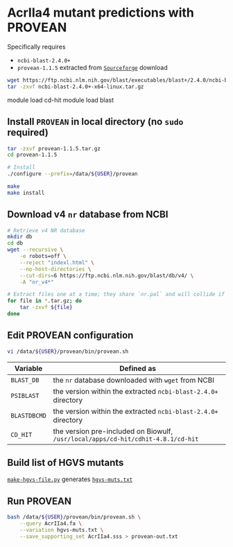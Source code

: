 # AcrIIa4 mutant predictions with PROVEAN

Specifically requires
- `ncbi-blast-2.4.0+`
- `provean-1.1.5` extracted from [`Sourceforge`](https://sourceforge.net/projects/provean/) download

```bash
wget https://ftp.ncbi.nlm.nih.gov/blast/executables/blast+/2.4.0/ncbi-blast-2.4.0+-x64-linux.tar.gz
tar -zxvf ncbi-blast-2.4.0+-x64-linux.tar.gz
```
module load cd-hit
module load blast


## Install `PROVEAN` in local directory (no `sudo` required)
```bash
tar -zxvf provean-1.1.5.tar.gz
cd provean-1.1.5

# Install 
./configure --prefix=/data/${USER}/provean

make
make install
```

## Download v4 `nr` database from NCBI

```bash
# Retrieve v4 NR database
mkdir db 
cd db
wget --recursive \
    -e robots=off \
    --reject "indexl.html" \
    --no-host-directories \
    --cut-dirs=6 https://ftp.ncbi.nlm.nih.gov/blast/db/v4/ \
    -A "nr_v4*"

# Extract files one at a time; they share `nr.pal` and will collide if done simultaneously
for file in *.tar.gz; do
    tar -zxvf ${file}
done
```

## Edit PROVEAN configuration
```bash
vi /data/${USER}/provean/bin/provean.sh
```
| Variable | Defined as |
| ---------|------------|
| `BLAST_DB` | the `nr` database downloaded with `wget` from NCBI |
| `PSIBLAST` | the version within the extracted `ncbi-blast-2.4.0+` directory |
| `BLASTDBCMD` | the version within the extracted `ncbi-blast-2.4.0+` directory |
| `CD_HIT` | the version pre-included on Biowulf, `/usr/local/apps/cd-hit/cdhit-4.8.1/cd-hit` |

## Build list of HGVS mutants

[`make-hgvs-file.py`](make-hgvs-file.py) generates [`hgvs-muts.txt`](hgvs-muts.txt)


## Run PROVEAN

```bash
bash /data/${USER}/provean/bin/provean.sh \
    --query AcrIIa4.fa \
    --variation hgvs-muts.txt \
    --save_supporting_set AcrIIa4.sss > provean-out.txt
```
